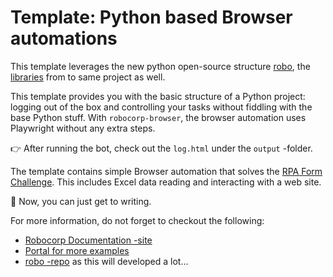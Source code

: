 # Template: Python based Browser automations

This template leverages the new python open-source structure [robo](https://github.com/robocorp/robo), the [libraries](https://github.com/robocorp/robo#libraries) from to same project as well.

This template provides you with the basic structure of a Python project: logging out of the box and controlling your tasks without fiddling with the base Python stuff. With `robocorp-browser`, the browser automation uses Playwright without any extra steps. 

👉 After running the bot, check out the `log.html` under the `output` -folder.

The template contains simple Browser automation that solves the [RPA Form Challenge](https://www.rpachallenge.com). This includes Excel data reading and interacting with a web site.

🚀 Now, you can just get to writing.

For more information, do not forget to checkout the following:
* [Robocorp Documentation -site](https://robocorp.com/docs)
* [Portal for more examples](https://robocorp.com/portal)
* [robo -repo](github.com/robocorp/robo) as this will developed a lot...